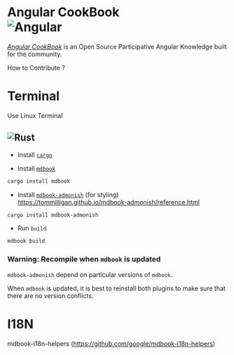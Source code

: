 Angular CookBook  
![Angular](https://img.shields.io/badge/angular-%23DD0031.svg?style=for-the-badge&logo=angular&logoColor=white)
=============

[_Angular CookBook_]() is an Open Source Participative Angular Knowledge built for the community.


How to Contribute ? 

# Terminal 
Use Linux Terminal

![Rust](https://img.shields.io/badge/rust-%23000000.svg?style=for-the-badge&logo=rust&logoColor=white)
------------------------
* Install [`cargo`](https://doc.rust-lang.org/cargo/getting-started/installation.html)


* Install [`mdbook`](https://github.com/rust-lang/mdBook)

```sh
cargo install mdbook
```


* Install [`mdbook-admonish`](https://crates.io/crates/mdbook-admonish) (for styling)
https://tommilligan.github.io/mdbook-admonish/reference.html

```sh
cargo install mdbook-admonish
```

* Run `build`

```sh
mdbook build
```

### Warning: Recompile when `mdbook` is updated

`mdbook-admonish` depend on particular versions of `mdbook`.

When `mdbook` is updated, it is best to reinstall both plugins to make sure that there are no
version conflicts.


# I18N 
mdbook-i18n-helpers (https://github.com/google/mdbook-i18n-helpers)



